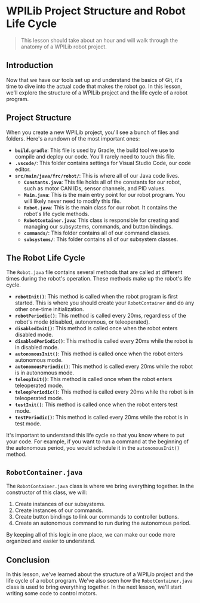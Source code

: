# WPILib Project Structure and Robot Life Cycle

> This lesson should take about an hour and will walk through the anatomy of a WPILib robot project.

## Introduction

Now that we have our tools set up and understand the basics of Git, it's time to dive into the actual code that makes the robot go. In this lesson, we'll explore the structure of a WPILib project and the life cycle of a robot program.

## Project Structure

When you create a new WPILib project, you'll see a bunch of files and folders. Here's a rundown of the most important ones:

*   **`build.gradle`**: This file is used by Gradle, the build tool we use to compile and deploy our code. You'll rarely need to touch this file.
*   **`.vscode/`**: This folder contains settings for Visual Studio Code, our code editor.
*   **`src/main/java/frc/robot/`**: This is where all of our Java code lives.
    *   **`Constants.java`**: This file holds all of the constants for our robot, such as motor CAN IDs, sensor channels, and PID values.
    *   **`Main.java`**: This is the main entry point for our robot program. You will likely never need to modify this file.
    *   **`Robot.java`**: This is the main class for our robot. It contains the robot's life cycle methods.
    *   **`RobotContainer.java`**: This class is responsible for creating and managing our subsystems, commands, and button bindings.
    *   **`commands/`**: This folder contains all of our command classes.
    *   **`subsystems/`**: This folder contains all of our subsystem classes.

## The Robot Life Cycle

The `Robot.java` file contains several methods that are called at different times during the robot's operation. These methods make up the robot's life cycle.

*   **`robotInit()`**: This method is called when the robot program is first started. This is where you should create your `RobotContainer` and do any other one-time initialization.
*   **`robotPeriodic()`**: This method is called every 20ms, regardless of the robot's mode (disabled, autonomous, or teleoperated).
*   **`disabledInit()`**: This method is called once when the robot enters disabled mode.
*   **`disabledPeriodic()`**: This method is called every 20ms while the robot is in disabled mode.
*   **`autonomousInit()`**: This method is called once when the robot enters autonomous mode.
*   **`autonomousPeriodic()`**: This method is called every 20ms while the robot is in autonomous mode.
*   **`teleopInit()`**: This method is called once when the robot enters teleoperated mode.
*   **`teleopPeriodic()`**: This method is called every 20ms while the robot is in teleoperated mode.
*   **`testInit()`**: This method is called once when the robot enters test mode.
*   **`testPeriodic()`**: This method is called every 20ms while the robot is in test mode.

It's important to understand this life cycle so that you know where to put your code. For example, if you want to run a command at the beginning of the autonomous period, you would schedule it in the `autonomousInit()` method.

## `RobotContainer.java`

The `RobotContainer.java` class is where we bring everything together. In the constructor of this class, we will:

1.  Create instances of our subsystems.
2.  Create instances of our commands.
3.  Create button bindings to link our commands to controller buttons.
4.  Create an autonomous command to run during the autonomous period.

By keeping all of this logic in one place, we can make our code more organized and easier to understand.

## Conclusion

In this lesson, we've learned about the structure of a WPILib project and the life cycle of a robot program. We've also seen how the `RobotContainer.java` class is used to bring everything together. In the next lesson, we'll start writing some code to control motors.
